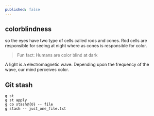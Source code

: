```yaml
---
published: false
---
```

## colorblindness

so the eyes have two type of cells called rods and cones. Rod cells are responsible for seeing at night where as cones is responsible for color. 

> Fun fact: Humans are color blind at dark

A light is a electromagnetic wave. Depending upon the frequency of the wave, our mind perceives color. 

## Git stash

```
g st
g st apply
g co stash@{0} -- file 
g stash -- just_one_file.txt
```